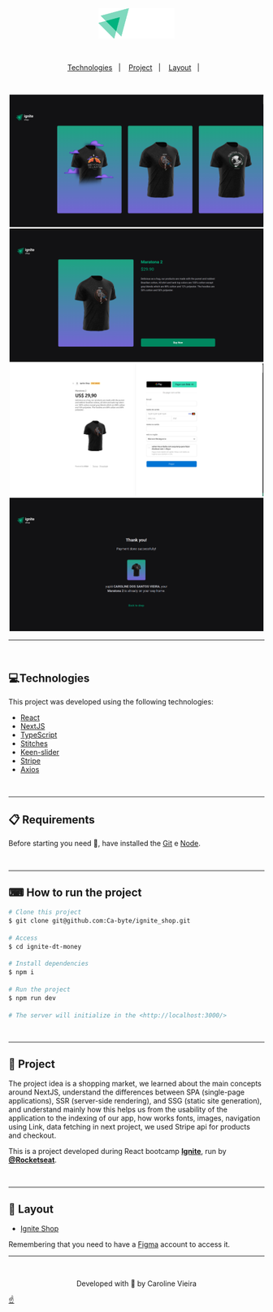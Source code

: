 <p align="center" id="top">
    <img alt="" src=".github/logo.svg" width="150px">
</p>

<br>

<p align="center">
  <a href="#-technologies">Technologies</a>&nbsp;&nbsp;&nbsp;|&nbsp;&nbsp;&nbsp;
  <a href="#-project">Project</a>&nbsp;&nbsp;&nbsp;|&nbsp;&nbsp;&nbsp;
  <a href="#-layout">Layout</a>&nbsp;&nbsp;&nbsp;|&nbsp;&nbsp;&nbsp;
</p>
<br>

<p align="center">
	<img alt="" src=".github/home-cover.png" width="500px">
	<img alt="" src=".github/product-cover.png" width="500px">
	<img alt="" src=".github/product-payment-cover.png" width="500px">
	<img alt="" src=".github/success-cover.png" width="500px">
</p>

---

<br>

## 💻Technologies ##

This project was developed using the following technologies:

- [React](https://pt-br.reactjs.org/)
- [NextJS](https://nextjs.org/)
- [TypeScript](https://www.typescriptlang.org/)
- [Stitches](https://stitches.dev/)
- [Keen-slider](https://keen-slider.io/)
- [Stripe](https://stripe.com/pt-br-us)
- [Axios](https://axios-http.com/docs/intro)


<br>

---

## 📋  Requirements ##

Before starting you need :checkered_flag:, have installed the [Git](https://git-scm.com) e [Node](https://nodejs.org/en/).

<br>

---
## ⌨ How to run the project ##

```bash
# Clone this project
$ git clone git@github.com:Ca-byte/ignite_shop.git

# Access
$ cd ignite-dt-money

# Install dependencies
$ npm i

# Run the project
$ npm run dev

# The server will initialize in the <http://localhost:3000/>

```
<br>

---

## 🚧 Project ##

The project idea is a shopping market, we learned about the main concepts around NextJS, understand the differences between SPA (single-page applications), SSR (server-side rendering), and SSG (static site generation), and understand mainly how this helps us from the usability of the application to the indexing of our app, how works fonts, images, navigation using Link, data fetching in next project, we used Stripe api for products and checkout.

This is a project developed during React bootcamp **[Ignite](https://github.com/Rocketseat)**, run by **[@Rocketseat](https://github.com/Rocketseat)**.

<br>

---

## 🔖 Layout ##

- [Ignite Shop](https://www.figma.com/file/86tpso6bhhvMwMenqngqJy/Ignite-Shop-(Copy)?node-id=0-1&t=Kn84RHroDvQRwtHL-0)

Remembering that you need to have a [Figma](http://figma.com/) account to access it.

---


<br>
<p align="center">Developed with 💜 by Caroline Vieira</p>

<a href="#top">☝</a>
